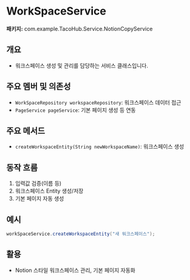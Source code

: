 # WorkSpaceService

**패키지:** com.example.TacoHub.Service.NotionCopyService

## 개요
- 워크스페이스 생성 및 관리를 담당하는 서비스 클래스입니다.

## 주요 멤버 및 의존성
- `WorkSpaceRepository workspaceRepository`: 워크스페이스 데이터 접근
- `PageService pageService`: 기본 페이지 생성 등 연동

## 주요 메서드
- `createWorkspaceEntity(String newWorkspaceName)`: 워크스페이스 생성

## 동작 흐름
1. 입력값 검증(이름 등)
2. 워크스페이스 Entity 생성/저장
3. 기본 페이지 자동 생성

## 예시
```java
workSpaceService.createWorkspaceEntity("새 워크스페이스");
```

## 활용
- Notion 스타일 워크스페이스 관리, 기본 페이지 자동화
